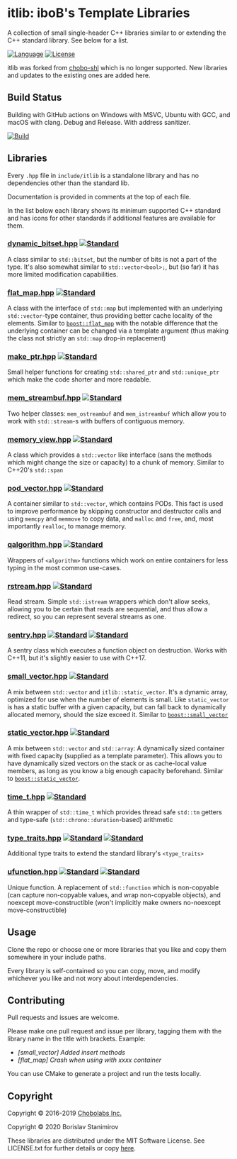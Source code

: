itlib: iboB's Template Libraries
================================

A collection of small single-header C++ libraries similar to or extending the C++ standard library. See below for a list.

[![Language](https://img.shields.io/badge/language-C++-blue.svg)](https://isocpp.org/) [![License](https://img.shields.io/badge/license-MIT-blue.svg)](https://opensource.org/licenses/MIT)

itlib was forked from [chobo-shl](https://github.com/Chobolabs/chobo-shl) which is no longer supported. New libraries and updates to the existing ones are added here.

## Build Status

Building with GitHub actions on Windows with MSVC, Ubuntu with GCC, and macOS with clang. Debug and Release. With address sanitizer.

[![Build](https://github.com/iboB/itlib/workflows/Build/badge.svg)](https://github.com/iboB/itlib/actions?query=workflow%3ABuild)

## Libraries

Every `.hpp` file in `include/itlib` is a standalone library and has no dependencies other than the standard lib.

Documentation is provided in comments at the top of each file.

In the list below each library shows its minimum supported C++ standard and has icons for other standards if additional features are available for them.

### [dynamic_bitset.hpp](https://github.com/iboB/itlib/blob/master/include/itlib/dynamic_bitset.hpp) [![Standard](https://img.shields.io/badge/C%2B%2B-11-blue.svg)](https://en.wikipedia.org/wiki/C%2B%2B#Standardization)

A class similar to `std::bitset`, but the number of bits is not a part of the type. It's also somewhat similar to `std::vector<bool>;`, but (so far) it has more limited modification capabilities.

### [flat_map.hpp](https://github.com/iboB/itlib/blob/master/include/itlib/flat_map.hpp) [![Standard](https://img.shields.io/badge/C%2B%2B-11-blue.svg)](https://en.wikipedia.org/wiki/C%2B%2B#Standardization)

A class with the interface of `std::map` but implemented with an underlying `std::vector`-type container, thus providing better cache locality of the elements. Similar to [`boost::flat_map`](http://www.boost.org/doc/libs/1_61_0/doc/html/boost/container/flat_map.html) with the notable difference that the underlying container can be changed via a template argument (thus making the class not strictly an `std::map` drop-in replacement)

### [make_ptr.hpp](https://github.com/iboB/itlib/blob/master/include/itlib/make_ptr.hpp) [![Standard](https://img.shields.io/badge/C%2B%2B-11-blue.svg)](https://en.wikipedia.org/wiki/C%2B%2B#Standardization)

Small helper functions for creating `std::shared_ptr` and `std::unique_ptr` which make the code shorter and more readable.

### [mem_streambuf.hpp](https://github.com/iboB/itlib/tree/master/include/itlib/mem_streambuf.hpp) [![Standard](https://img.shields.io/badge/C%2B%2B-11-blue.svg)](https://en.wikipedia.org/wiki/C%2B%2B#Standardization)

Two helper classes: `mem_ostreambuf` and `mem_istreambuf` which allow you to work with `std::stream`-s with buffers of contiguous memory.

### [memory_view.hpp](https://github.com/iboB/itlib/tree/master/include/itlib/memory_view.hpp) [![Standard](https://img.shields.io/badge/C%2B%2B-11-blue.svg)](https://en.wikipedia.org/wiki/C%2B%2B#Standardization)

A class which provides a `std::vector` like interface (sans the methods which might change the size or capacity) to a chunk of memory. Similar to C++20's `std::span`

### [pod_vector.hpp](https://github.com/iboB/itlib/tree/master/include/itlib/pod_vector.hpp) [![Standard](https://img.shields.io/badge/C%2B%2B-11-blue.svg)](https://en.wikipedia.org/wiki/C%2B%2B#Standardization)

A container similar to `std::vector`, which contains PODs. This fact is used to improve performance by skipping constructor and destructor calls and using `memcpy` and `memmove` to copy data, and `malloc` and `free`, and, most importantly `realloc`, to manage memory.

### [qalgorithm.hpp](https://github.com/iboB/itlib/tree/master/include/itlib/qalgorithm.hpp) [![Standard](https://img.shields.io/badge/C%2B%2B-11-blue.svg)](https://en.wikipedia.org/wiki/C%2B%2B#Standardization)

Wrappers of `<algorithm>` functions which work on entire containers for less typing in the most common use-cases.

### [rstream.hpp](https://github.com/iboB/itlib/tree/master/include/itlib/rstream.hpp) [![Standard](https://img.shields.io/badge/C%2B%2B-11-blue.svg)](https://en.wikipedia.org/wiki/C%2B%2B#Standardization)

Read stream. Simple `std::istream` wrappers which don't allow seeks, allowing you to be certain that reads are sequential, and thus allow a redirect, so you can represent several streams as one.

### [sentry.hpp](https://github.com/iboB/itlib/tree/master/include/itlib/sentry.hpp) [![Standard](https://img.shields.io/badge/C%2B%2B-11-blue.svg)](https://en.wikipedia.org/wiki/C%2B%2B#Standardization) [![Standard](https://img.shields.io/badge/C%2B%2B-17-red.svg)](https://en.wikipedia.org/wiki/C%2B%2B#Standardization)

A sentry class which executes a function object on destruction. Works with C++11, but it's slightly easier to use with C++17.

### [small_vector.hpp](https://github.com/iboB/itlib/tree/master/include/itlib/small_vector.hpp) [![Standard](https://img.shields.io/badge/C%2B%2B-11-blue.svg)](https://en.wikipedia.org/wiki/C%2B%2B#Standardization)

A mix between `std::vector` and `itlib::static_vector`. It's a dynamic array, optimized for use when the number of elements is small. Like `static_vector` is has a static buffer with a given capacity, but can fall back to dynamically allocated memory, should the size exceed it. Similar to [`boost::small_vector`](http://www.boost.org/doc/libs/1_61_0/doc/html/boost/container/small_vector.html)

### [static_vector.hpp](https://github.com/iboB/itlib/tree/master/include/itlib/static_vector.hpp) [![Standard](https://img.shields.io/badge/C%2B%2B-11-blue.svg)](https://en.wikipedia.org/wiki/C%2B%2B#Standardization)

A mix between `std::vector` and `std::array`: A dynamically sized container with fixed capacity (supplied as a template parameter). This allows you to have dynamically sized vectors on the stack or as cache-local value members, as long as you know a big enough capacity beforehand. Similar to [`boost::static_vector`](http://www.boost.org/doc/libs/1_61_0/doc/html/boost/container/static_vector.html).

### [time_t.hpp](https://github.com/iboB/itlib/tree/master/include/itlib/time_t.hpp) [![Standard](https://img.shields.io/badge/C%2B%2B-11-blue.svg)](https://en.wikipedia.org/wiki/C%2B%2B#Standardization)

A thin wrapper of `std::time_t` which provides thread safe `std::tm` getters and type-safe (`std::chrono::duration`-based) arithmetic

### [type_traits.hpp](https://github.com/iboB/itlib/tree/master/include/itlib/type_traits.hpp) [![Standard](https://img.shields.io/badge/C%2B%2B-11-blue.svg)](https://en.wikipedia.org/wiki/C%2B%2B#Standardization) [![Standard](https://img.shields.io/badge/C%2B%2B-17-red.svg)](https://en.wikipedia.org/wiki/C%2B%2B#Standardization)

Additional type traits to extend the standard library's `<type_traits>`

### [ufunction.hpp](https://github.com/iboB/itlib/tree/master/include/itlib/ufunction.hpp) [![Standard](https://img.shields.io/badge/C%2B%2B-11-blue.svg)](https://en.wikipedia.org/wiki/C%2B%2B#Standardization) [![Standard](https://img.shields.io/badge/C%2B%2B-14-yellow.svg)](https://en.wikipedia.org/wiki/C%2B%2B#Standardization)

Unique function. A replacement of `std::function` which is non-copyable (can capture non-copyable values, and wrap non-copyable objects), and noexcept move-constructible (won't implicitly make owners no-noexcept move-constructible)

## Usage

Clone the repo or choose one or more libraries that you like and copy them somewhere in your include paths.

Every library is self-contained so you can copy, move, and modify whichever you like and not wory about interdependencies.

## Contributing

Pull requests and issues are welcome.

Please make one pull request and issue per library, tagging them with the library name in the title with brackets. Example:

* *[small_vector] Added insert methods*
* *[flat_map] Crash when using with xxxx container*

You can use CMake to generate a project and run the tests locally.

## Copyright

Copyright &copy; 2016-2019 [Chobolabs Inc.](http://www.chobolabs.com/)

Copyright &copy; 2020 Borislav Stanimirov

These libraries are distributed under the MIT Software License. See LICENSE.txt for further details or copy [here](http://opensource.org/licenses/MIT).
